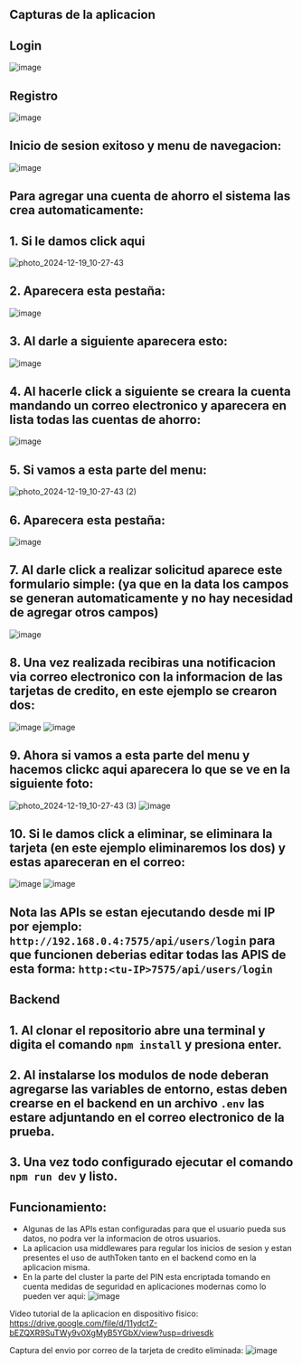 ## Capturas de la aplicacion 

## Login
![image](https://github.com/user-attachments/assets/fe7dae42-3efb-4b8f-90be-6398d3b519fd)

## Registro
![image](https://github.com/user-attachments/assets/b2dcfa66-680d-48d6-b4b9-e9bd5929f3d1)

## Inicio de sesion exitoso y menu de navegacion:
![image](https://github.com/user-attachments/assets/5e37e938-eee9-4acb-b0dc-5aa8dd05ada5)

## Para agregar una cuenta de ahorro el sistema las crea automaticamente:
## 1. Si le damos click aqui
![photo_2024-12-19_10-27-43](https://github.com/user-attachments/assets/edeb55ca-1d4f-43a8-84a2-7b8f66deee5b)

## 2. Aparecera esta pestaña:
![image](https://github.com/user-attachments/assets/ab04054b-4927-4efc-a535-460464c1629e)

## 3. Al darle a siguiente aparecera esto:
![image](https://github.com/user-attachments/assets/1cabda86-b10c-4511-a847-562ee90ff0bc)

## 4. Al hacerle click a siguiente se creara la cuenta mandando un correo electronico y aparecera en lista todas las cuentas de ahorro:
![image](https://github.com/user-attachments/assets/28e8ae91-f5e0-4852-aca2-5dda4c105721)

## 5. Si vamos a esta parte del menu: 
![photo_2024-12-19_10-27-43 (2)](https://github.com/user-attachments/assets/35894e05-6aec-43e1-b56f-08713468972b)

## 6. Aparecera esta pestaña:
![image](https://github.com/user-attachments/assets/93e0274a-e9b3-448b-9cc8-6de714aff036)

## 7. Al darle click a realizar solicitud aparece este formulario simple: (ya que en la data los campos se generan automaticamente y no hay necesidad de agregar otros campos)
![image](https://github.com/user-attachments/assets/32a1b791-6cca-46bb-ac15-c8cd9806209d)

## 8. Una vez realizada recibiras una notificacion via correo electronico con la informacion de las tarjetas de credito, en este ejemplo se crearon dos: 
![image](https://github.com/user-attachments/assets/51376c08-aa55-4abc-ad0d-8dba7c0284e2)
![image](https://github.com/user-attachments/assets/57126f6e-2610-472c-bc47-5e6809193482)

## 9. Ahora si vamos a esta parte del menu y hacemos clickc aqui aparecera lo que se ve en la siguiente foto: 
![photo_2024-12-19_10-27-43 (3)](https://github.com/user-attachments/assets/a1d02d28-bbdd-40eb-9a2f-5b42a87097b0)
![image](https://github.com/user-attachments/assets/bb58f2cb-d3f5-42a4-9879-e5078ca8584d)

## 10. Si le damos click a eliminar, se eliminara la tarjeta (en este ejemplo eliminaremos los dos) y estas apareceran en el correo: 
![image](https://github.com/user-attachments/assets/11399230-0b54-4c55-817b-d3badc9d130d)
![image](https://github.com/user-attachments/assets/69da01cd-1bf1-478a-91fc-cc6f14c8ce2b)

## Nota las APIs se estan ejecutando desde mi IP por ejemplo: `http://192.168.0.4:7575/api/users/login` para que funcionen deberias editar todas las APIS de esta forma: `http:<tu-IP>7575/api/users/login`

## Backend 

## 1. Al clonar el repositorio abre una terminal y digita el comando `npm install` y presiona enter.

## 2. Al instalarse los modulos de node deberan agregarse las variables de entorno, estas deben crearse en el backend en un archivo `.env` las estare adjuntando en el correo electronico de la prueba.

## 3. Una vez todo configurado ejecutar el comando `npm run dev` y listo. 

## Funcionamiento:
- Algunas de las APIs estan configuradas para que el usuario pueda sus datos, no podra ver la informacion de otros usuarios.
- La aplicacion usa middlewares para regular los inicios de sesion y estan presentes el uso de authToken tanto en el backend como en la aplicacion misma.
- En la parte del cluster la parte del PIN esta encriptada tomando en cuenta medidas de seguridad en aplicaciones modernas como lo pueden ver aqui:
![image](https://github.com/user-attachments/assets/8feea9ac-f889-49df-b088-de6a74ca7335)



Video tutorial de la aplicacion en dispositivo fisico: https://drive.google.com/file/d/11ydctZ-bEZQXR9SuTWy9v0XgMyB5YGbX/view?usp=drivesdk


Captura del envio por correo de la tarjeta de credito eliminada: 
![image](https://github.com/user-attachments/assets/9177ee87-7307-43af-ac51-9e2a25021c0b)






